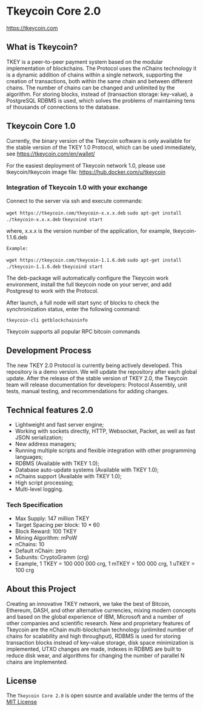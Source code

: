 Tkeycoin Core 2.0
=====================================

https://tkeycoin.com

## What is Tkeycoin?

TKEY is a peer-to-peer payment system based on the modular implementation of blockchains. The Protocol uses the nChains technology it is a dynamic addition of chains within a single network, supporting the creation of transactions, both within the same chain and between different chains. The number of chains can be changed and unlimited by the algorithm. For storing blocks, instead of (transaction storage: key-value), a PostgreSQL RDBMS is used, which solves the problems of maintaining tens of thousands of connections to the database.

## Tkeycoin Core 1.0

Currently, the binary version of the Tkeycoin software is only available for the stable version of the TKEY 1.0 Protocol, which can be used immediately, see https://tkeycoin.com/en/wallet/

For the easiest deployment of Tkeycoin network 1.0, please use tkeycoin/tkeycoin image file: https://hub.docker.com/u/tkeycoin

### Integration of Tkeycoin 1.0 with your exchange

Connect to the server via ssh and execute commands:

```wget https://tkeycoin.com/tkeycoin-x.x.x.deb```
```sudo apt-get install ./tkeycoin-x.x.x.deb```
```tkeycoind start```


where, x.x.x is the version number of the application, for example, tkeycoin-1.1.6.deb

`Example:` 

```wget https://tkeycoin.com/tkeycoin-1.1.6.deb```
```sudo apt-get install ./tkeycoin-1.1.6.deb```
```tkeycoind start```

The deb-package will automatically configure the Tkeycoin work environment, install the full tkeycoin node on your server, and add Postgresql to work with the Protocol.

After launch, a full node will start sync of blocks to check the synchronization status, enter the following command:

```tkeycoin-cli getblockchaininfo```

Tkeycoin supports all popular RPC bitcoin commands


## Development Process

The new TKEY 2.0 Protocol is currently being actively developed. This repository is a demo version. We will update the repository after each global update. After the release of the stable version of TKEY 2.0, the Tkeycoin team will release documentation for developers: Protocol Assembly, unit tests, manual testing, and recommendations for adding changes.

## Technical features 2.0

- Lightweight and fast server engine;
- Working with sockets directly, HTTP, Websocket, Packet, as well as fast JSON serialization;
- New address managers;
- Running multiple scripts and flexible integration with other programming languages;
- RDBMS (Available with TKEY 1.0);
- Database auto-update systems (Available with TKEY 1.0);
- nChains support (Available with TKEY 1.0);
- High script processing;
- Multi-level logging.


### Tech Specification

- Max Supply: 147 million TKEY
- Target Spacing per block: 10 * 60 
- Block Reward: 100 TKEY
- Mining Algorithm: mPoW
- nChains: 10
- Default nChain: zero
- Subunits: CryptoGramm (crg)
- Example, 1 TKEY = 100 000 000 crg, 1 mTKEY = 100 000 crg, 1 uTKEY = 100 crg


## About this Project

Creating an innovative TKEY network, we take the best of Bitcoin, Ethereum, DASH, and other alternative currencies, mixing modern concepts and based on the global experience of IBM, Microsoft and a number of other companies and scientific research. New and proprietary features of Tkeycoin are the nChain multi-blockchain technology (unlimited number of chains for scalability and high throughput), RDBMS is used for storing transaction blocks instead of key-value storage, disk space minimization is implemented, UTXO changes are made, indexes in RDBMS are built to reduce disk wear, and algorithms for changing the number of parallel N chains are implemented.

## License

The `Tkeycoin Core 2.0` is open source and available under the terms of the [MIT License](https://github.com/tkeycoin/tkeycoin2/blob/master/LICENSE)

